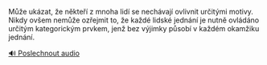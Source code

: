 
Může ukázat, že někteří z mnoha lidí se nechávají ovlivnit určitými motivy. Nikdy ovšem nemůže ozřejmit to, že každé lidské jednání je nutně ovládáno určitým kategorickým prvkem, jenž bez výjimky působí v každém okamžiku jednání.

[🔊 Poslechnout audio](/data/7-paragraphs/audio/chapter_88/para_004-Me-ukzat-e-nkte-z-mnoha-lid-se-nechvaj.mp3)

